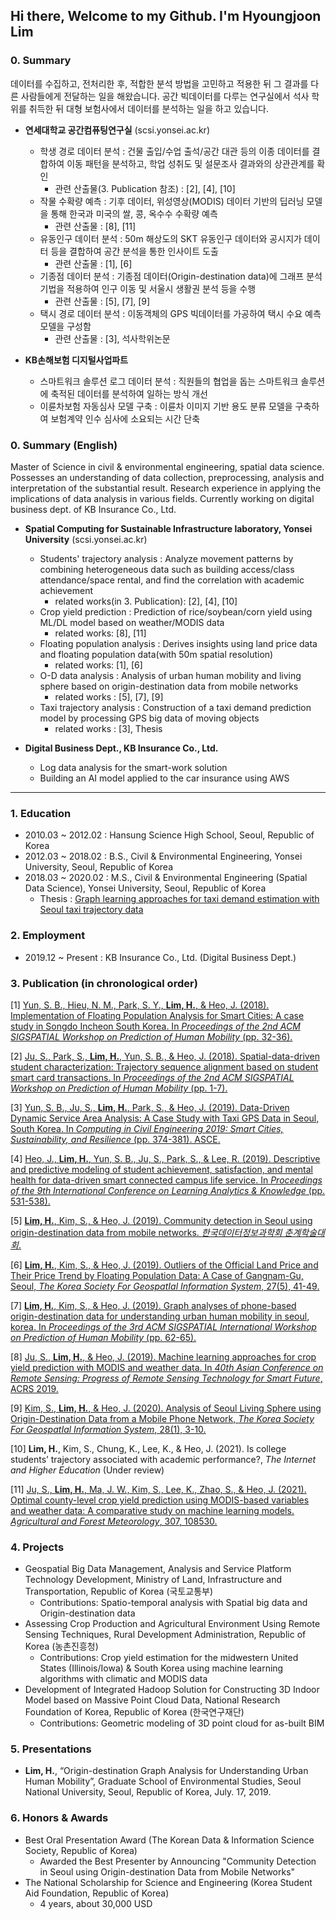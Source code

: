 ## Hi there, Welcome to my Github. I'm Hyoungjoon Lim

### 0. Summary
데이터를 수집하고, 전처리한 후, 적합한 분석 방법을 고민하고 적용한 뒤 그 결과를 다른 사람들에게 전달하는 일을 해왔습니다. 공간 빅데이터를 다루는 연구실에서 석사 학위를 취득한 뒤 대형 보험사에서 데이터를 분석하는 일을 하고 있습니다.

* **연세대학교 공간컴퓨팅연구실** (scsi.yonsei.ac.kr)
  - 학생 경로 데이터 분석 : 건물 출입/수업 출석/공간 대관 등의 이종 데이터를 결합하여 이동 패턴을 분석하고, 학업 성취도 및 설문조사 결과와의 상관관계를 확인
    - 관련 산출물(3. Publication 참조) :  [2], [4], [10]
  - 작물 수확량 예측 : 기후 데이터, 위성영상(MODIS) 데이터 기반의 딥러닝 모델을 통해 한국과 미국의 쌀, 콩, 옥수수 수확량 예측
    - 관련 산출물 : [8], [11]
  - 유동인구 데이터 분석 : 50m 해상도의 SKT 유동인구 데이터와 공시지가 데이터 등을 결합하여 공간 분석을 통한 인사이트 도출
    - 관련 산출물 : [1], [6]  
  - 기종점 데이터 분석 : 기종점 데이터(Origin-destination data)에 그래프 분석 기법을 적용하여 인구 이동 및 서울시 생활권 분석 등을 수행
    - 관련 산출물 : [5], [7], [9]
  - 택시 경로 데이터 분석 : 이동객체의 GPS 빅데이터를 가공하여 택시 수요 예측 모델을 구성함  
    - 관련 산출물 : [3], 석사학위논문 
 
* **KB손해보험 디지털사업파트**
  - 스마트워크 솔루션 로그 데이터 분석 : 직원들의 협업을 돕는 스마트워크 솔루션에 축적된 데이터를 분석하여 일하는 방식 개선
  - 이륜차보험 자동심사 모델 구축 : 이륜차 이미지 기반 용도 분류 모델을 구축하여 보험계약 인수 심사에 소요되는 시간 단축 

### 0. Summary (English)
Master of Science in civil & environmental engineering, spatial data science. Possesses an understanding of data collection, preprocessing, analysis and interpretation of the substantial result. Research experience in applying the implications of data analysis in various fields. Currently working on digital business dept. of KB Insurance Co., Ltd.  

* **Spatial Computing for Sustainable Infrastructure laboratory, Yonsei University** (scsi.yonsei.ac.kr)
  - Students' trajectory analysis : Analyze movement patterns by combining heterogeneous data such as building access/class attendance/space rental, and find the correlation with academic achievement
    - related works(in 3. Publication): [2], [4], [10]
  - Crop yield prediction : Prediction of rice/soybean/corn yield using ML/DL model based on weather/MODIS data
    - related works: [8], [11]
  - Floating population analysis : Derives insights using land price data and floating population data(with 50m spatial resolution)
    - related works: [1], [6]  
  - O-D data analysis : Analysis of urban human mobility and living sphere based on origin-destination data from mobile networks
    - related works : [5], [7], [9]
  - Taxi trajectory analysis : Construction of a taxi demand prediction model by processing GPS big data of moving objects 
    - related works : [3], Thesis 
 
* **Digital Business Dept., KB Insurance Co., Ltd.**
  - Log data analysis for the smart-work solution 
  - Building an AI model applied to the car insurance using AWS

***

### 1. Education
* 2010.03 ~ 2012.02 : Hansung Science High School, Seoul, Republic of Korea
* 2012.03 ~ 2018.02 : B.S., Civil & Environmental Engineering, Yonsei University, Seoul, Republic of Korea
* 2018.03 ~ 2020.02 : M.S., Civil & Environmental Engineering (Spatial Data Science), Yonsei University, Seoul, Republic of Korea
  - Thesis : [Graph learning approaches for taxi demand estimation with Seoul taxi trajectory data](http://www.riss.kr/search/detail/DetailView.do?p_mat_type=be54d9b8bc7cdb09&control_no=a8f0178212fa9aedffe0bdc3ef48d419)

### 2. Employment
* 2019.12 ~ Present : KB Insurance Co., Ltd. (Digital Business Dept.)

### 3. Publication (in chronological order)
[1] [Yun, S. B., Hieu, N. M., Park, S. Y., **Lim, H.**, & Heo, J. (2018). Implementation of Floating Population Analysis for Smart Cities: A case study in Songdo Incheon South Korea. In *Proceedings of the 2nd ACM SIGSPATIAL Workshop on Prediction of Human Mobility* (pp. 32-36).](https://dl.acm.org/doi/abs/10.1145/3283590.3283595)

[2] [Ju, S., Park, S., **Lim, H.**, Yun, S. B., & Heo, J. (2018). Spatial-data-driven student characterization: Trajectory sequence alignment based on student smart card transactions. In *Proceedings of the 2nd ACM SIGSPATIAL Workshop on Prediction of Human Mobility* (pp. 1-7).](https://dl.acm.org/doi/abs/10.1145/3283590.3283591)

[3] [Yun, S. B., Ju, S., **Lim, H.**, Park, S., & Heo, J. (2019). Data-Driven Dynamic Service Area Analysis: A Case Study with Taxi GPS Data in Seoul, South Korea. In *Computing in Civil Engineering 2019: Smart Cities, Sustainability, and Resilience* (pp. 374-381). ASCE.](https://ascelibrary.org/doi/abs/10.1061/9780784482445.048)

[4] [Heo, J., **Lim, H.**, Yun, S. B., Ju, S., Park, S., & Lee, R. (2019). Descriptive and predictive modeling of student achievement, satisfaction, and mental health for data-driven smart connected campus life service. In *Proceedings of the 9th International Conference on Learning Analytics & Knowledge* (pp. 531-538).](https://dl.acm.org/doi/abs/10.1145/3303772.3303792)

[5] [**Lim, H.**, Kim, S., & Heo, J. (2019). Community detection in Seoul using origin-destination data from mobile networks. *한국데이터정보과학회 춘계학술대회*.](https://kdiss.or.kr/%ED%95%99%EC%88%A0%EB%8C%80%ED%9A%8C%EC%95%88%EB%82%B4/6959949)

[6] [**Lim, H.**, Kim, S., & Heo, J. (2019). Outliers of the Official Land Price and Their Price Trend by Floating Population Data: A Case of Gangnam-Gu, Seoul, *The Korea Society For GeospatIal Information System*, 27(5), 41-49.](https://www.kci.go.kr/kciportal/ci/sereArticleSearch/ciSereArtiView.kci?sereArticleSearchBean.artiId=ART002505506)

[7] [**Lim, H.**, Kim, S., & Heo, J. (2019). Graph analyses of phone-based origin-destination data for understanding urban human mobility in seoul, korea. In *Proceedings of the 3rd ACM SIGSPATIAL International Workshop on Prediction of Human Mobility* (pp. 62-65).](https://dl.acm.org/doi/abs/10.1145/3356995.3364539)

[8] [Ju, S., **Lim, H.**, & Heo, J. (2019). Machine learning approaches for crop yield prediction with MODIS and weather data. In *40th Asian Conference on Remote Sensing: Progress of Remote Sensing Technology for Smart Future*, ACRS 2019.](https://a-a-r-s.org/proceeding/ACRS2019/TuP-11.pdf)

[9] [Kim, S., **Lim, H.**, & Heo, J. (2020). Analysis of Seoul Living Sphere using Origin-Destination Data from a Mobile Phone Network, *The Korea Society For GeospatIal Information System*, 28(1), 3-10.](https://www.kci.go.kr/kciportal/ci/sereArticleSearch/ciSereArtiView.kci?sereArticleSearchBean.artiId=ART002571258)

[10] **Lim, H.**, Kim, S., Chung, K., Lee, K., & Heo, J. (2021).  Is college students’ trajectory associated with academic performance?, *The Internet and Higher Education* (Under review)

[11] [Ju, S., **Lim, H.**, Ma, J. W., Kim, S., Lee, K., Zhao, S., & Heo, J. (2021). Optimal county-level crop yield prediction using MODIS-based variables and weather data: A comparative study on machine learning models. *Agricultural and Forest Meteorology*, 307, 108530.](https://www.sciencedirect.com/science/article/abs/pii/S0168192321002148)

### 4. Projects
* Geospatial Big Data Management, Analysis and Service Platform Technology Development, Ministry of Land, Infrastructure and Transportation, Republic of Korea (국토교통부)
  * Contributions: Spatio-temporal analysis with Spatial big data and Origin-destination data
* Assessing Crop Production and Agricultural Environment Using Remote Sensing Techniques, Rural Development Administration, Republic of Korea (농촌진흥청)
  * Contributions: Crop yield estimation for the midwestern United States (Illinois/Iowa) & South Korea using machine   learning algorithms with climatic and MODIS data
* Development of Integrated Hadoop Solution for Constructing 3D Indoor Model based on Massive Point Cloud Data, National Research Foundation of Korea, Republic of Korea (한국연구재단)
  * Contributions: Geometric modeling of 3D point cloud for as-built BIM

### 5. Presentations
* **Lim, H.**, “Origin-destination Graph Analysis for Understanding Urban Human Mobility”, Graduate School of Environmental Studies, Seoul National University, Seoul, Republic of Korea, July. 17, 2019.

### 6. Honors & Awards
* Best Oral Presentation Award (The Korean Data & Information Science Society, Republic of Korea)
  - Awarded the Best Presenter by Announcing "Community Detection in Seoul using Origin-destination Data from Mobile Networks"
* The National Scholarship for Science and Engineering (Korea Student Aid Foundation, Republic of Korea)
  - 4 years, about 30,000 USD

